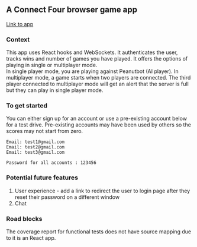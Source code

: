 ## A Connect Four browser game app

[Link to app](https://peanutz-connect-four.herokuapp.com/)

### Context

This app uses React hooks and WebSockets. It authenticates the user, tracks wins and number of games you have played. It offers the options of playing in single or multiplayer mode.  
In single player mode, you are playing against Peanutbot (AI player). In multiplayer mode, a game starts when two players are connected. The third player connected to multiplayer mode will get an alert that the server is full but they can play in single player mode.

### To get started

You can either sign up for an account or use a pre-existing account below for a test drive. Pre-existing accounts may have been used by others so the scores may not start from zero.

```
Email: test1@gmail.com
Email: test2@gmail.com
Email: test3@gmail.com

Password for all accounts : 123456
```

### Potential future features

1. User experience - add a link to redirect the user to login page after they reset their password on a different window
2. Chat

### Road blocks

The coverage report for functional tests does not have source mapping due to it is an React app.
